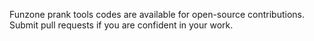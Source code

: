 Funzone prank tools codes are available for open-source contributions. Submit pull requests if you are confident in your work.
